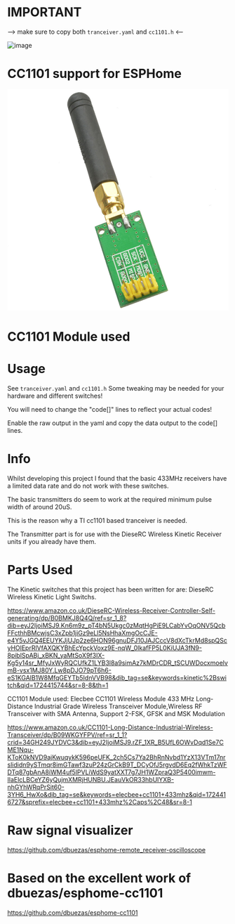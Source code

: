 # IMPORTANT
--> make sure to copy both `tranceiver.yaml` and `cc1101.h` <--

![image](https://esphome.io/_images/made-for-esphome-black-on-white.svg)
# CC1101 support for ESPHome
![image](./cc1101.jpg)
# CC1101 Module used

# Usage
See `tranceiver.yaml` and `cc1101.h`
Some tweaking may be needed for your hardware and different switches!

You will need to change the "code[]" lines to reflect your actual codes!

Enable the raw output in the yaml and copy the data output to the code[] lines.

# Info
Whilst developing this project I found that the basic 433MHz receivers have a limited data rate and do not work with these switches.

The basic transmitters do seem to work at the required minimum pulse width of around 20uS.

This is the reason why a TI cc1101 based tranceiver is needed.

The Transmitter part is for use with the DieseRC Wireless Kinetic Receiver units if you already have them.

# Parts Used
The Kinetic switches that this project has been written for are: DieseRC Wireless Kinetic Light Switchs.

https://www.amazon.co.uk/DieseRC-Wireless-Receiver-Controller-Self-generating/dp/B0BMKJ8Q4Q/ref=sr_1_8?dib=eyJ2IjoiMSJ9.Kn6m9z_pT4bN5Ukgc0zMqtHgPiE9LCabYvOqONV5QcbFFcthhBMcwjsC3xZpb1jiGz9eLl5NsHhaXmgOcCJE-e4Y5vJGQ4EEUYKJjUJp2ze6HON96gnuDFJ10JAJCccV8dXcTkrMd8spQScyHOlEprRlVfAXQKYBhEcYpckVoxz9E-nqW_0lkafFP5L0KiUJA3fN9-8piblSpABj_xBKN_yaMtSoX9f3IX-Kg5y14sr_MfyJxWyRQCUfkZ1LYB3l8a9simAz7kMDrCDR_tSCUWDocxmoelvmB-vsx1MJ80Y.Lw8pDJO79pT6h6-eS1KGAlB1W8MfqGEYTb5IdnVVB98&dib_tag=se&keywords=kinetic%2Bswitch&qid=1724415744&sr=8-8&th=1

CC1101 Module used: Elecbee CC1101 Wireless Module 433 MHz Long-Distance Industrial Grade Wireless Transceiver Module,Wireless RF Transceiver with SMA Antenna, Support 2-FSK, GFSK and MSK Modulation

https://www.amazon.co.uk/CC1101-Long-Distance-Industrial-Wireless-Transceiver/dp/B09WKGYFPV/ref=sr_1_1?crid=34GH249JYDVC3&dib=eyJ2IjoiMSJ9.rZF_1XR_B5UfL6OWvDqd1Se7CME1Nqu-KToK0kNVD9ajKwuqykK596peUFK_2ch5Cs7Ya2BhRnNvbd1YzX13VTm17nrslididn9ySTmqr8imGTawf3zuP24zGrCkB9T_DCyOfJ5rgvdD6Eq2fWhkTzWFDTq87gbAnA8iWM4uf5lPVLiWdS9yatXXT7g7JH1WZpraQ3P5400imwm-IlaElcLBCeYZ6yQujmXMRjHUNBU.JEauVkOR33hbUlYXB-nhGYhWRqPrSit60-3YH6_HwXo&dib_tag=se&keywords=elecbee+cc1101+433mhz&qid=1724416727&sprefix=elecbee+cc1101+433mhz%2Caps%2C48&sr=8-1

# Raw signal visualizer
https://github.com/dbuezas/esphome-remote_receiver-oscilloscope

# Based on the excellent work of dbuezas/esphome-cc1101
https://github.com/dbuezas/esphome-cc1101
